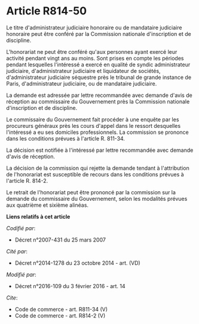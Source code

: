 # Article R814-50

Le titre d'administrateur judiciaire honoraire ou de mandataire judiciaire honoraire peut être conféré par la Commission
nationale d'inscription et de discipline. 

L'honorariat ne peut être conféré qu'aux personnes ayant exercé leur activité pendant vingt ans au moins. Sont prises en
compte les périodes pendant lesquelles l'intéressé a exercé en qualité de syndic administrateur judiciaire, d'administrateur
judiciaire et liquidateur de sociétés, d'administrateur judiciaire séquestre près le tribunal de grande instance de Paris,
d'administrateur judiciaire, ou de mandataire judiciaire. 

La demande est adressée par lettre recommandée avec demande d'avis de réception au commissaire du Gouvernement près la
Commission nationale d'inscription et de discipline. 

Le commissaire du Gouvernement fait procéder à une enquête par les procureurs généraux près les cours d'appel dans le ressort
desquelles l'intéressé a eu ses domiciles professionnels. La commission se prononce dans les conditions prévues à l'article
R. 811-34. 

La décision est notifiée à l'intéressé par lettre recommandée avec demande d'avis de réception. 

La décision de la commission qui rejette la demande tendant à l'attribution de l'honorariat est susceptible de recours dans
les conditions prévues à l'article R. 814-2. 

Le retrait de l'honorariat peut être prononcé par la commission sur la demande du commissaire du Gouvernement, selon les
modalités prévues aux quatrième et sixième alinéas.

**Liens relatifs à cet article**

_Codifié par_:

  - Décret n°2007-431 du 25 mars 2007

_Cité par_:

  - Décret n°2014-1278 du 23 octobre 2014 - art. (VD)

_Modifié par_:

  - Décret n°2016-109 du 3 février 2016 - art. 14

_Cite_:

  - Code de commerce - art. R811-34 (V)
  - Code de commerce - art. R814-2 (V)
